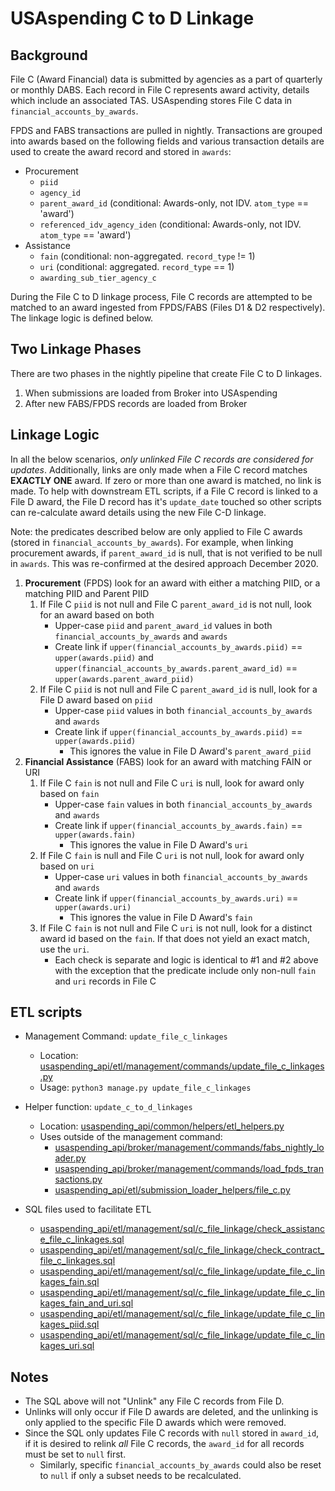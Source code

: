 # USAspending C to D Linkage

## Background

File C (Award Financial) data is submitted by agencies as a part of quarterly or monthly DABS. Each record in File C represents award activity, details which include an associated TAS. USAspending stores File C data in `financial_accounts_by_awards`.

FPDS and FABS transactions are pulled in nightly. Transactions are grouped into awards based on the following fields and various transaction details are used to create the award record and stored in `awards`:
* Procurement
    * `piid`
    * `agency_id`
    * `parent_award_id` (conditional: Awards-only, not IDV. `atom_type` == 'award')
    * `referenced_idv_agency_iden` (conditional: Awards-only, not IDV. `atom_type` == 'award')
* Assistance
    * `fain` (conditional: non-aggregated. `record_type` != 1)
    * `uri` (conditional: aggregated. `record_type` == 1)
    * `awarding_sub_tier_agency_c`

During the File C to D linkage process, File C records are attempted to be matched to an award ingested from FPDS/FABS (Files D1 & D2 respectively). The linkage logic is defined below.

## Two Linkage Phases

There are two phases in the nightly pipeline that create File C to D linkages.

1. When submissions are loaded from Broker into USAspending
2. After new FABS/FPDS records are loaded from Broker

## Linkage Logic

In all the below scenarios, *only unlinked File C records are considered for updates*. Additionally, links are only made when a File C record matches **EXACTLY ONE** award. If zero or more than one award is matched, no link is made. To help with downstream ETL scripts, if a File C record is linked to a File D award, the File D record has it's `update_date` touched so other scripts can re-calculate award details using the new File C-D linkage.

Note: the predicates described below are only applied to File C awards (stored in `financial_accounts_by_awards`). For example, when linking procurement awards, if `parent_award_id` is null, that is not verified to be null in `awards`. This was re-confirmed at the desired approach December 2020.

1. **Procurement** (FPDS) look for an award with either a matching PIID, or a matching PIID and Parent PIID
    1. If File C `piid` is not null and File C `parent_award_id` is not null, look for an award based on both
        * Upper-case `piid` and `parent_award_id` values in both `financial_accounts_by_awards` and `awards`
        * Create link if `upper(financial_accounts_by_awards.piid)` == `upper(awards.piid)` and `upper(financial_accounts_by_awards.parent_award_id)` == `upper(awards.parent_award_piid)`
    2. If File C `piid` is not null and File C `parent_award_id` is null, look for a File D award based on `piid`
        * Upper-case `piid` values in both `financial_accounts_by_awards` and `awards`
        * Create link if `upper(financial_accounts_by_awards.piid)` == `upper(awards.piid)`
            * This ignores the value in File D Award's `parent_award_piid`
2. **Financial Assistance** (FABS) look for an award with matching FAIN or URI
    1. If File C `fain` is not null and File C `uri` is null, look for award only based on `fain`
        * Upper-case `fain` values in both `financial_accounts_by_awards` and `awards`
        * Create link if `upper(financial_accounts_by_awards.fain)` == `upper(awards.fain)`
            * This ignores the value in File D Award's `uri`
    2. If File C `fain` is null and File C `uri` is not null, look for award only based on `uri`
        * Upper-case `uri` values in both `financial_accounts_by_awards` and `awards`
        * Create link if `upper(financial_accounts_by_awards.uri)` == `upper(awards.uri)`
            * This ignores the value in File D Award's `fain`
    3. If File C `fain` is not null and File C `uri` is not null, look for a distinct award id based on the `fain`. If that does not yield an exact match, use the `uri`.
        * Each check is separate and logic is identical to #1 and #2 above with the exception that the predicate include only non-null `fain` and `uri` records in File C

## ETL scripts

* Management Command: `update_file_c_linkages`
    * Location: [usaspending_api/etl/management/commands/update_file_c_linkages.py](../../commands/update_file_c_linkages.py)
    * Usage: `python3 manage.py update_file_c_linkages`

* Helper function: `update_c_to_d_linkages`
    * Location: [usaspending_api/common/helpers/etl_helpers.py](../../../../common/helpers/etl_helpers.py)
    * Uses outside of the management command:
        * [usaspending_api/broker/management/commands/fabs_nightly_loader.py](../../../../broker/management/commands/fabs_nightly_loader.py)
        * [usaspending_api/broker/management/commands/load_fpds_transactions.py](../../../../broker/management/commands/load_fpds_transactions.py)
        * [usaspending_api/etl/submission_loader_helpers/file_c.py](../../submission_loader_helpers/file_c.py)

* SQL files used to facilitate ETL
    * [usaspending_api/etl/management/sql/c_file_linkage/check_assistance_file_c_linkages.sql](check_assistance_file_c_linkages.sql)
    * [usaspending_api/etl/management/sql/c_file_linkage/check_contract_file_c_linkages.sql](check_contract_file_c_linkages.sql)
    * [usaspending_api/etl/management/sql/c_file_linkage/update_file_c_linkages_fain.sql](update_file_c_linkages_fain.sql)
    * [usaspending_api/etl/management/sql/c_file_linkage/update_file_c_linkages_fain_and_uri.sql](update_file_c_linkages_fain_and_uri.sql)
    * [usaspending_api/etl/management/sql/c_file_linkage/update_file_c_linkages_piid.sql](update_file_c_linkages_piid.sql)
    * [usaspending_api/etl/management/sql/c_file_linkage/update_file_c_linkages_uri.sql](update_file_c_linkages_uri.sql)

## Notes

* The SQL above will not "Unlink" any File C records from File D.
* Unlinks will only occur if File D awards are deleted, and the unlinking is only applied to the specific File D awards which were removed.
* Since the SQL only updates File C records with `null` stored in `award_id`, if it is desired to relink _all_ File C records, the `award_id` for all records must be set to `null` first.
    * Similarly, specific `financial_accounts_by_awards` could also be reset to `null` if only a subset needs to be recalculated.